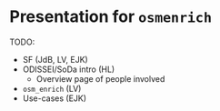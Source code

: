 # Presentation for `osmenrich`

TODO:

- SF (JdB, LV, EJK)
- ODISSEI/SoDa intro (HL)
	- Overview page of people involved
- `osm_enrich` (LV)
- Use-cases (EJK)
